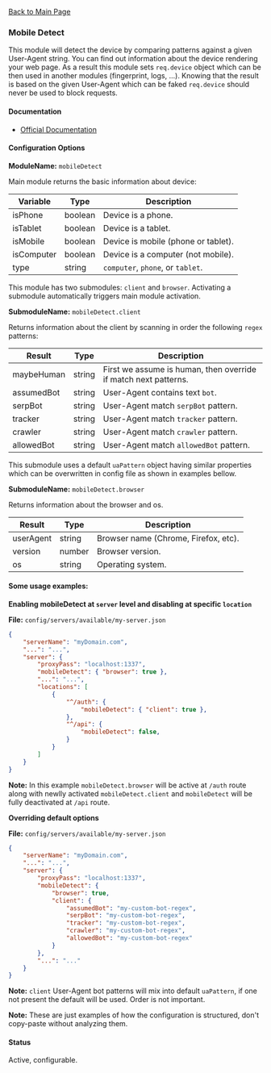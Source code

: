 [Back to Main Page](https://github.com/SorinGFS/access-proxy#configuration)

### Mobile Detect

This module will detect the device by comparing patterns against a given User-Agent string. You can find out information about the device rendering your web page. As a result this module sets `req.device` object which can be then used in another modules (fingerprint, logs, ...). Knowing that the result is based on the given User-Agent which can be faked `req.device` should never be used to block requests.

#### Documentation

- [Official Documentation](https://github.com/hgoebl/mobile-detect.js/)

#### Configuration Options

**ModuleName:** `mobileDetect`

Main module returns the basic information about device:

| Variable   | Type    | Description                             |
| ---------- | ------- | --------------------------------------- |
| isPhone    | boolean | Device is a phone.                      |
| isTablet   | boolean | Device is a tablet.                     |
| isMobile   | boolean | Device is mobile (phone or tablet).     |
| isComputer | boolean | Device is a computer (not mobile).      |
| type       | string  | `computer`, `phone`, or `tablet`.       |

This module has two submodules: `client` and `browser`. Activating a submodule automatically triggers main module activation. 

**SubmoduleName:** `mobileDetect.client`

Returns information about the client by scanning in order the following `regex` patterns:

| Result     | Type   | Description                                                     |
| ---------- | ------ | --------------------------------------------------------------- |
| maybeHuman | string | First we assume is human, then override if match next patterns. |
| assumedBot | string | User-Agent contains text `bot`.                                 |
| serpBot    | string | User-Agent match `serpBot` pattern.                             |
| tracker    | string | User-Agent match `tracker` pattern.                             |
| crawler    | string | User-Agent match `crawler` pattern.                             |
| allowedBot | string | User-Agent match `allowedBot` pattern.                          |

This submodule uses a default `uaPattern` object having similar properties which can be overwritten in config file as shown in examples bellow.

**SubmoduleName:** `mobileDetect.browser`

Returns information about the browser and os.

| Result    | Type   | Description                          |
| --------- | ------ | ------------------------------------ |
| userAgent | string | Browser name (Chrome, Firefox, etc). |
| version   | number | Browser version.                     |
| os        | string | Operating system.                    |

#### Some usage examples:

**Enabling mobileDetect at `server` level and disabling at specific `location`**

**File:** `config/servers/available/my-server.json`

```json
{
    "serverName": "myDomain.com",
    "...": "...",
    "server": {
        "proxyPass": "localhost:1337",
        "mobileDetect": { "browser": true },
        "...": "...",
        "locations": [
            {
                "^/auth": {
                    "mobileDetect": { "client": true },
                },
                "^/api": {
                    "mobileDetect": false,
                }
            }
        ]
    }
}
```
**Note:** In this example `mobileDetect.browser` will be active at `/auth` route along with newlly activated `mobileDetect.client` and `mobileDetect` will be fully deactivated at `/api` route.

**Overriding default options**

**File:** `config/servers/available/my-server.json`

```json
{
    "serverName": "myDomain.com",
    "...": "...",
    "server": {
        "proxyPass": "localhost:1337",
        "mobileDetect": {
            "browser": true,
            "client": {
                "assumedBot": "my-custom-bot-regex",
                "serpBot": "my-custom-bot-regex",
                "tracker": "my-custom-bot-regex",
                "crawler": "my-custom-bot-regex",
                "allowedBot": "my-custom-bot-regex"
            }
        },
        "...": "..."
    }
}
```
**Note:** `client` User-Agent bot patterns will mix into default `uaPattern`, if one not present the default will be used. Order is not important.

**Note:** These are just examples of how the configuration is structured, don't copy-paste without analyzing them.

#### Status

Active, configurable.